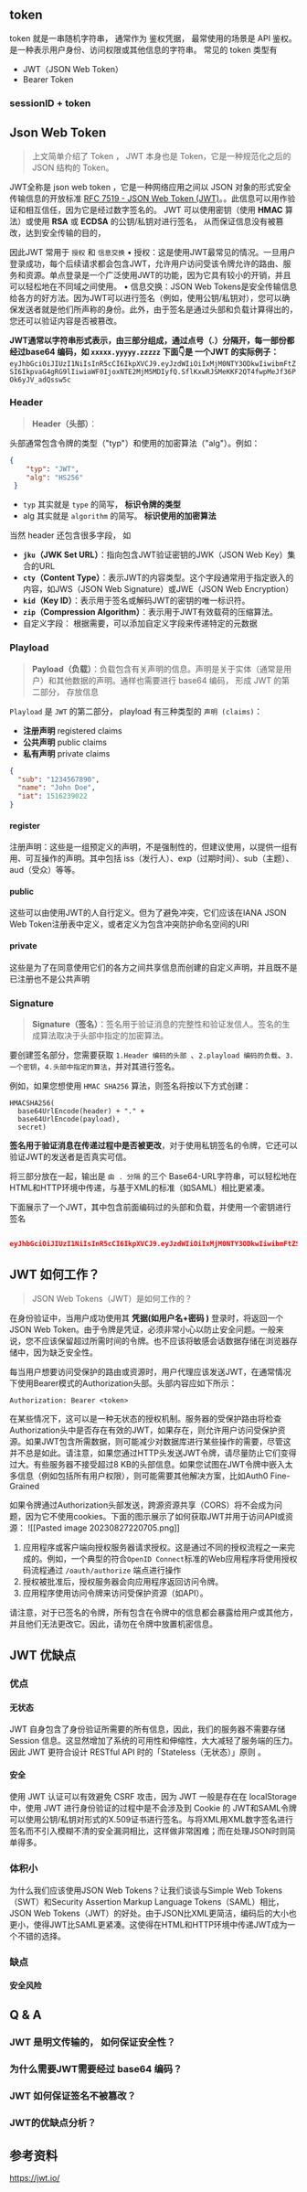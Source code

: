 ## token
token 就是一串随机字符串， 通常作为 鉴权凭据， 最常使用的场景是 API 鉴权。是一种表示用户身份、访问权限或其他信息的字符串。 常见的 token 类型有 
- JWT（JSON Web Token）
- Bearer Token 

### sessionID + token

## Json Web Token
> 上文简单介绍了 Token ， JWT 本身也是 Token，它是一种规范化之后的 JSON 结构的 Token。

JWT全称是 json web token ，它是一种网络应用之间以 JSON 对象的形式安全传输信息的开放标准 [RFC 7519 - JSON Web Token (JWT)](https://datatracker.ietf.org/doc/html/rfc7519)。。此信息可以用作验证和相互信任，因为它是经过数字签名的。
JWT 可以使用密钥（使用 **HMAC** 算法）或使用 **RSA** 或 **ECDSA** 的公钥/私钥对进行签名， 从而保证信息没有被篡改，达到安全传输的目的， 

因此JWT 常用于 `授权` 和 `信息交换` 
• 授权：这是使用JWT最常见的情况。一旦用户登录成功，每个后续请求都会包含JWT，允许用户访问受该令牌允许的路由、服务和资源。单点登录是一个广泛使用JWT的功能，因为它具有较小的开销，并且可以轻松地在不同域之间使用。
• 信息交换：JSON Web Tokens是安全传输信息给各方的好方法。因为JWT可以进行签名（例如，使用公钥/私钥对），您可以确保发送者就是他们所声称的身份。此外，由于签名是通过头部和负载计算得出的，您还可以验证内容是否被篡改。


**JWT通常以字符串形式表示，由三部分组成，通过点号（.）分隔开，每一部份都经过base64 编码，如 `xxxxx.yyyyy.zzzzz` 下面👇是 一个JWT 的实际例子：**
`eyJhbGciOiJIUzI1NiIsInR5cCI6IkpXVCJ9.eyJzdWIiOiIxMjM0NTY3ODkwIiwibmFtZSI6IkpvaG4gRG9lIiwiaWF0IjoxNTE2MjM5MDIyfQ.SflKxwRJSMeKKF2QT4fwpMeJf36POk6yJV_adQssw5c
`

### Header
>   **Header（头部）**：

头部通常包含令牌的类型（"typ"）和使用的加密算法（"alg"）。例如：
```json
{
	"typ": "JWT", 
	"alg": "HS256"
 }
```

- `typ` 其实就是 `type` 的简写， **标识令牌的类型**
- alg 其实就是  `algorithm` 的简写。 **标识使用的加密算法**

当然 header 还包含很多字段， 如
- **`jku`（JWK Set URL）**：指向包含JWT验证密钥的JWK（JSON Web Key）集合的URL
- **`cty`（Content Type）**：表示JWT的内容类型。这个字段通常用于指定嵌入的内容，如JWS（JSON Web Signature）或JWE（JSON Web Encryption）
- **`kid`（Key ID）**：表示用于签名或解码JWT的密钥的唯一标识符。
- **`zip`（Compression Algorithm）**：表示用于JWT有效载荷的压缩算法。
- 自定义字段： 根据需要，可以添加自定义字段来传递特定的元数据

### Playload
> **Payload（负载）**：负载包含有关声明的信息。声明是关于实体（通常是用户）和其他数据的声明。通样也需要进行 base64 编码， 形成 JWT 的第二部分， 存放信息

`Playload` 是 `JWT` 的第二部分， playload 有三种类型的 `声明 (claims)`： 
- **注册声明**  registered claims
- **公共声明**  public claims
- **私有声明** private claims

```json
{
  "sub": "1234567890",
  "name": "John Doe",
  "iat": 1516239022
}
```
#### register
注册声明：这些是一组预定义的声明，不是强制性的，但建议使用，以提供一组有用、可互操作的声明。其中包括 iss（发行人）、exp（过期时间）、sub（主题）、aud（受众）等等。
#### public
这些可以由使用JWT的人自行定义。但为了避免冲突，它们应该在IANA JSON Web Token注册表中定义，或者定义为包含冲突防护命名空间的URI
#### private
这些是为了在同意使用它们的各方之间共享信息而创建的自定义声明，并且既不是已注册也不是公共声明

### Signature
> **Signature（签名）**：签名用于验证消息的完整性和验证发信人。签名的生成算法取决于头部中指定的加密算法。

要创建签名部分，您需要获取 `1.Header 编码的头部 `、`2.playload 编码的负载`、`3.一个密钥`，`4.头部中指定的算法`，并对其进行签名。

例如，如果您想使用 `HMAC SHA256` 算法，则签名将按以下方式创建：
```
HMACSHA256(
  base64UrlEncode(header) + "." +
  base64UrlEncode(payload),
  secret)
```

**签名用于验证消息在传递过程中是否被更改**，对于使用私钥签名的令牌，它还可以验证JWT的发送者是否真实可信。

将三部分放在一起，输出是 `由 . 分隔` 的三个 Base64-URL字符串，可以轻松地在HTML和HTTP环境中传递，与基于XML的标准（如SAML）相比更紧凑。

下面展示了一个JWT，其中包含前面编码过的头部和负载，并使用一个密钥进行签名
```json

eyJhbGciOiJIUzI1NiIsInR5cCI6IkpXVCJ9.eyJzdWIiOiIxMjM0NTY3ODkwIiwibmFtZSI6IkpvaG4gRG9lIiwiaWF0IjoxNTE2MjM5MDIyfQ.SflKxwRJSMeKKF2QT4fwpMeJf36POk6yJV_adQssw5c
```

## JWT 如何工作？
> JSON Web Tokens（JWT）是如何工作的？

在身份验证中，当用户成功使用其 **凭据(如用户名+密码 )** 登录时，将返回一个JSON Web Token。由于令牌是凭证，必须非常小心以防止安全问题。一般来说，您不应该保留超过所需时间的令牌。也不应该将敏感会话数据存储在浏览器存储中，因为缺乏安全性。

每当用户想要访问受保护的路由或资源时，用户代理应该发送JWT，在通常情况下使用Bearer模式的Authorization头部。头部内容应如下所示：
```http
Authorization: Bearer <token>
```

在某些情况下，这可以是一种无状态的授权机制。服务器的受保护路由将检查Authorization头中是否存在有效的JWT，如果存在，则允许用户访问受保护资源。如果JWT包含所需数据，则可能减少对数据库进行某些操作的需要，尽管这并不总是如此。请注意，如果您通过HTTP头发送JWT令牌，请尽量防止它们变得过大。有些服务器不接受超过8 KB的头部信息。如果您试图在JWT令牌中嵌入太多信息（例如包括所有用户权限），则可能需要其他解决方案，比如Auth0 Fine-Grained


如果令牌通过Authorization头部发送，跨源资源共享（CORS）将不会成为问题，因为它不使用cookies。下面的图示展示了如何获取JWT并用于访问API或资源：
![[Pasted image 20230827220705.png]]

1. 应用程序或客户端向授权服务器请求授权。这是通过不同的授权流程之一来完成的。例如，一个典型的符合`OpenID Connect`标准的Web应用程序将使用授权码流程通过 `/oauth/authorize` 端点进行操作
2. 授权被批准后，授权服务器会向应用程序返回访问令牌。
3. 应用程序使用访问令牌来访问受保护资源（如API）。

请注意，对于已签名的令牌，所有包含在令牌中的信息都会暴露给用户或其他方，并且他们无法更改它。因此，请勿在令牌中放置机密信息。

## JWT 优缺点
### 优点

#### 无状态
JWT 自身包含了身份验证所需要的所有信息，因此，我们的服务器不需要存储 Session 信息。这显然增加了系统的可用性和伸缩性，大大减轻了服务端的压力。因此 JWT 更符合设计 RESTful API 时的「Stateless（无状态）」原则 。

#### 安全
使用 JWT 认证可以有效避免 CSRF 攻击，因为 JWT 一般是存在在 localStorage 中，使用 JWT 进行身份验证的过程中是不会涉及到 Cookie 的
JWT和SAML令牌可以使用公钥/私钥对形式的X.509证书进行签名。与将XML用XML数字签名进行签名而不引入模糊不清的安全漏洞相比，这样做非常困难；而在处理JSON时则简单得多。
### 体积小
为什么我们应该使用JSON Web Tokens？让我们谈谈与Simple Web Tokens（SWT）和Security Assertion Markup Language Tokens（SAML）相比，JSON Web Tokens（JWT）的好处。由于JSON比XML更简洁，编码后的大小也更小，使得JWT比SAML更紧凑。这使得在HTML和HTTP环境中传递JWT成为一个不错的选择。

### 缺点
#### 安全风险


## Q & A

### JWT 是明文传输的， 如何保证安全性？

### 为什么需要JWT需要经过 base64 编码？

### JWT 如何保证签名不被篡改？

### JWT的优缺点分析？


## 参考资料
https://jwt.io/